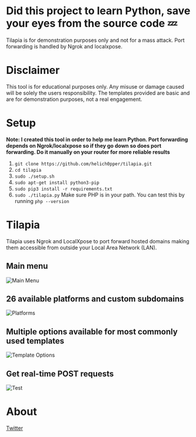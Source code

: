 # Did this project to learn Python, save your eyes from the source code 💤
Tilapia is for demonstration purposes only and not for a mass attack. Port forwarding is handled by Ngrok and localxpose.

# Disclaimer
This tool is for educational purposes only. Any misuse or damage caused will be solely the users responsibility.
The templates provided are basic and are for demonstration purposes, not a real engagement. <br>
# Setup
**Note:  I created this tool in order to help me learn Python. Port forwarding depends on Ngrok/localxpose so if they go down so does port forwarding. Do it manually on your router for more reliable results**
1. ```git clone https://github.com/helich0pper/tilapia.git``` 
2. ```cd tilapia``` 
3. ```sudo ./setup.sh``` 
4. ```sudo apt-get install python3-pip``` 
5. ```sudo pip3 install -r requirements.txt``` 
6. ```sudo ./tilapia.py```
Make sure PHP is in your path. You can test this by running ```php --version``` <br>
# Tilapia
Tilapia uses Ngrok and LocalXpose to port forward hosted domains making them accessible from outside your Local Area Network (LAN). 
## **Main menu**
![Main Menu](https://raw.githubusercontent.com/Helichopper/Tilapia/master/screenshots/1.png) <br>
## **26 available platforms and custom subdomains**
![Platforms](https://raw.githubusercontent.com/Helichopper/Tilapia/master/screenshots/2.png) <br>
## **Multiple options available for most commonly used templates**
![Template Options](https://raw.githubusercontent.com/Helichopper/Tilapia/master/screenshots/4.png) <br>
## **Get real-time POST requests**
![Test](https://raw.githubusercontent.com/Helichopper/Tilapia/master/screenshots/3.png)
# About
<a href="https://twitter.com/helich0pper">Twitter</a> <br>

